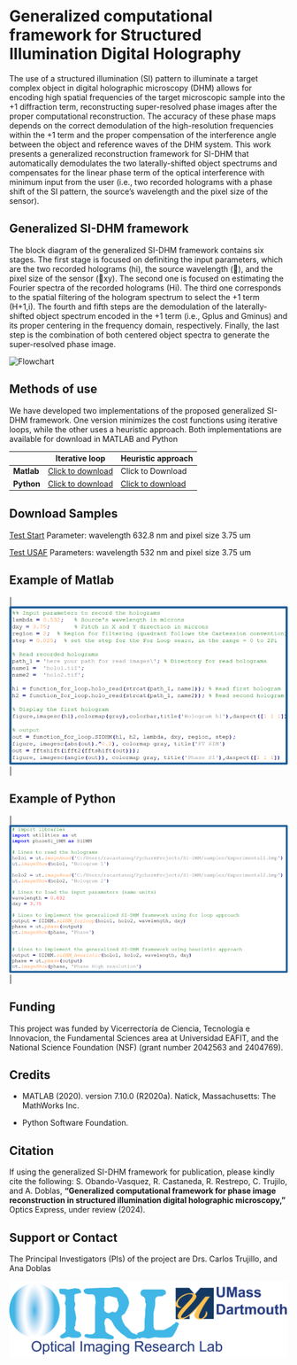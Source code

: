 # Generalized computational framework for Structured Illumination Digital Holography
The use of a structured illumination (SI) pattern to illuminate a target complex object in digital holographic microscopy (DHM) allows for encoding high spatial frequencies of the target microscopic sample into the +1 diffraction term, reconstructing super-resolved phase images after the proper computational reconstruction. The accuracy of these phase maps depends on the correct demodulation of the high-resolution frequencies within the +1 term and the proper compensation of the interference angle between the object and reference waves of the DHM system. This work presents a generalized reconstruction framework for SI-DHM that automatically demodulates the two laterally-shifted object spectrums and compensates for the linear phase term of the optical interference with minimum input from the user (i.e., two recorded holograms with a phase shift of the SI pattern, the source’s wavelength and the pixel size of the sensor). 

## Generalized SI-DHM framework 
The block diagram of the generalized SI-DHM framework contains six stages. The first stage is focused on definiting the input parameters, which are the two recorded holograms (hi), the source wavelength (), and the pixel size of the sensor (xy). The second one is focused on estimating the Fourier spectra of the recorded holograms (Hi). The third one corresponds to the spatial filtering of the hologram spectrum to select the +1 term (H+1,i). The fourth and fifth steps are the demodulation of the laterally-shifted object spectrum encoded in the +1 term (i.e., Gplus and Gminus) and its proper centering in the frequency domain, respectively. Finally, the last step is the combination of both centered object spectra to generate the super-resolved phase image.


![Flowchart](/Images/flow.png)

## Methods of use
We have developed two implementations of the proposed generalized SI-DHM framework. One version minimizes the cost functions using iterative loops, while the other uses a heuristic approach. Both implementations are available for download in MATLAB and Python


<div class="table_component" role="region" tabindex="0">
<table>
    <thead>
        <tr>
            <th></th>
            <th>Iterative loop</th>
            <th>Heuristic approach</th>
        </tr>
    </thead>
    <tbody>
        <tr>
            <td><b>Matlab</b></td>
            <td><a href="https://drive.google.com/drive/folders/1Oz5mtYSKc5vJz513uIfBq5hGq6Ps58xu?usp=sharing" download>Click to download</a></td>
            <td>Click to Download</td>
        </tr>
        <tr>
            <td><b>Python</b></td>
            <td><a href="https://drive.google.com/drive/folders/18gG1earq-w9dI_Nl5ZCrUP7y6cUk4riR?usp=drive_link" download>Click to download</a></td>
            <td><a href="https://drive.google.com/drive/folders/18gG1earq-w9dI_Nl5ZCrUP7y6cUk4riR?usp=drive_link" download>Click to download</a></td>
        </tr>
    </tbody>
</table>
</div>


## Download Samples
<a href="https://github.com/sophiaresearchlaboratory/Blind-SI-DHM.io/tree/main/Samples/start">Test Start</a> 
Parameter: wavelength 632.8 nm and pixel size 3.75 um

<a href="https://github.com/sophiaresearchlaboratory/Blind-SI-DHM.io/tree/main/Samples/USAF">Test USAF</a> 
Parameters: wavelength 532 nm and pixel size 3.75 um

## Example of Matlab
| ![Descripción de la imagen](Images/Matlab.png) |

## Example of Python
| ![Descripción de la imagen](Images/python.png) |

## Funding
This project was funded by Vicerrectoría de Ciencia, Tecnología e Innovacion, the Fundamental Sciences area at Universidad EAFIT, and the National Science Foundation (NSF) (grant number 2042563 and 2404769).

## Credits
-	MATLAB (2020). version 7.10.0 (R2020a). Natick, Massachusetts: The MathWorks Inc.
*	Python Software Foundation. 

## Citation
If using the generalized SI-DHM framework for publication, please kindly cite the following: S. Obando-Vasquez, R. Castaneda, R. Restrepo, C. Trujilo, and A. Doblas, **“Generalized computational framework for phase image reconstruction in structured illumination digital holographic microscopy,”** Optics Express, under review (2024). 

## Support or Contact
The Principal Investigators (PIs) of the project are Drs. Carlos Trujillo, and Ana Doblas


![Logo](/Images/logo_OIRL.png)
